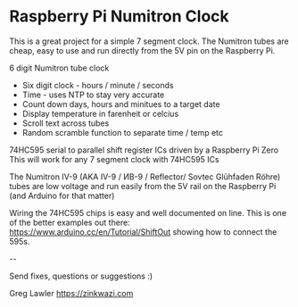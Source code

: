 # Raspberry Pi Numitron Clock

This is a great project for a simple 7 segment clock. The Numitron tubes are cheap, easy to use 
and run directly from the 5V pin on the Raspberry Pi.

6 digit Numitron tube clock
- Six digit clock - hours / minute / seconds
- Time - uses NTP to stay very accurate
- Count down days, hours and minitues to a target date
- Display temperature in farenheit or celcius
- Scroll text across tubes
- Random scramble function to separate time / temp etc 

74HC595 serial to parallel shift register ICs driven by a Raspberry Pi Zero
This will work for any 7 segment clock with 74HC595 ICs

The Numitron IV-9 (AKA IV-9 / ИВ-9 / Reflector/ Sovtec Glühfaden Röhre) tubes are low voltage
and run easily from the 5V rail on the Raspberry Pi (and Arduino for that matter)

Wiring the 74HC595 chips is easy and well documented on line. This is one of the better
examples out there: https://www.arduino.cc/en/Tutorial/ShiftOut showing how to connect the 595s.

-- 

Send fixes, questions or suggestions :)

Greg Lawler 
https://zinkwazi.com
